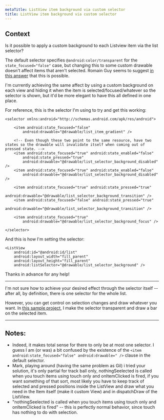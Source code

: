 ```yaml
---
metaTitle: ListView item background via custom selector
title: ListView item background via custom selector
---
```


## Context

Is it possible to apply a custom background to each Listview item via the list selector?


The default selector specifies `@android:color/transparent` for the `state_focused="false"` case, but changing this to some custom drawable doesn't affect items that aren't selected. Romain Guy seems to suggest [in this answer](https://stackoverflow.com/questions/2217753/changing-background-color-of-listview-items-on-android/2218270#2218270) that this is possible.


I'm currently achieving the same affect by using a custom background on each view and hiding it when the item is selected/focused/whatever so the selector is shown, but it'd be more elegant to have this all defined in one place.


For reference, this is the selector I'm using to try and get this working:



```
<selector xmlns:android="http://schemas.android.com/apk/res/android">

    <item android:state_focused="false"
        android:drawable="@drawable/list_item_gradient" />

    <!-- Even though these two point to the same resource, have two states so the drawable will invalidate itself when coming out of pressed state. -->
    <item android:state_focused="true" android:state_enabled="false"
        android:state_pressed="true"
        android:drawable="@drawable/list_selector_background_disabled" />
    <item android:state_focused="true" android:state_enabled="false"
        android:drawable="@drawable/list_selector_background_disabled" />

    <item android:state_focused="true" android:state_pressed="true"
        android:drawable="@drawable/list_selector_background_transition" />
    <item android:state_focused="false" android:state_pressed="true"
        android:drawable="@drawable/list_selector_background_transition" />

    <item android:state_focused="true"
        android:drawable="@drawable/list_selector_background_focus" />

</selector>

```

And this is how I'm setting the selector:



```
<ListView
    android:id="@android:id/list"
    android:layout_width="fill_parent"
    android:layout_height="fill_parent"
    android:listSelector="@drawable/list_selector_background" />    

```

Thanks in advance for any help!



---

I'm not sure how to achieve your desired effect through the selector itself -- after all, by definition, there is one selector for the whole list.


However, you can get control on selection changes and draw whatever you want. In [this sample project](http://github.com/commonsguy/cw-advandroid/tree/master/ListView/Selector/), I make the selector transparent and draw a bar on the selected item.



---

## Notes:

- Indeed, it makes total sense for there to only be at most one selector. I guess I am (or was) a bit confused by the existence of the `<item android:state_focused="false" android:drawable=" />` clause in the default selector.
- Mark, playing around (having the same problem as Gil) i tried your solution, it's only partial for track ball only, nothingSeelected is called when you touch items using touch only and onItemClicked is fired, if you want something of that sort, most likely you have to keep track of selected and pressed positions inside the ListView and draw what you need in the Item itself (make it custom View) and in dispatchDraw of the ListView.
-  "nothingSeelected is called when you touch items using touch only and onItemClicked is fired" -- this is perfectly normal behavior, since touch has nothing to do with selection.
